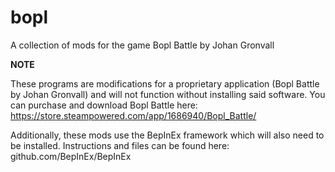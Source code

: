 # bopl
A collection of mods for the game Bopl Battle by Johan Gronvall

**NOTE**

These programs are modifications for a proprietary application (Bopl Battle by Johan Gronvall) and will not function without installing said software.
You can purchase and download Bopl Battle here: https://store.steampowered.com/app/1686940/Bopl_Battle/

Additionally, these mods use the BepInEx framework which will also need to be installed.
Instructions and files can be found here: github.com/BepInEx/BepInEx
